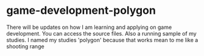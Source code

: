 # game-development-polygon
There will be updates on how I am learning and applying on game development. 
You can access the source files. Also a running sample of my studies. 
I named my studies 'polygon' because that works mean to me like a shooting range
